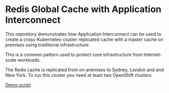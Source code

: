 # Redis Global Cache with Application Interconnect

This repository demonstrates how Application Interconnect can be used to create a cross-Kubernetes-cluster replicated cache with a master cache on premises using traditional infrastructure.

This is a common pattern used to protect core infrastructure from Internet-scale workloads.

The Redis cache is replicated from on-premises to Sydney, London and and New York. To run this cluster you need at least two OpenShift clusters.

[Demo script](./doc/demo-script.md)
